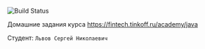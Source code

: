 ![Build Status](https://github.com/lsn03/java_course_2023_tin/actions/workflows/build.yml/badge.svg)

Домашние задания курса https://fintech.tinkoff.ru/academy/java

Студент: `Львов Сергей Николаевич`
